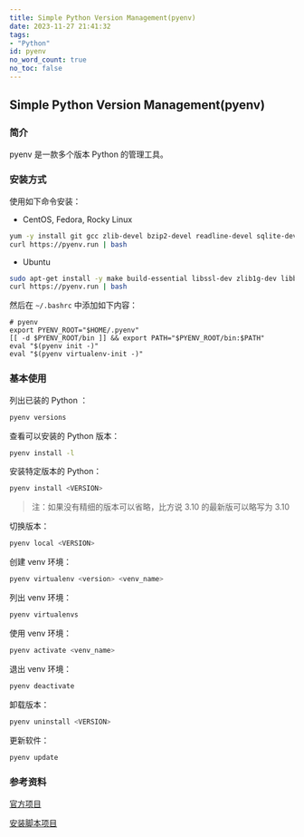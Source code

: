 ```yaml
---
title: Simple Python Version Management(pyenv)
date: 2023-11-27 21:41:32
tags: 
- "Python"
id: pyenv
no_word_count: true
no_toc: false
---
```


## Simple Python Version Management(pyenv)

### 简介

pyenv 是一款多个版本 Python 的管理工具。

### 安装方式

使用如下命令安装：

- CentOS, Fedora, Rocky Linux

```bash
yum -y install git gcc zlib-devel bzip2-devel readline-devel sqlite-devel openssl-devel libffi libffi-devel tk-devel xz xz-devel -y
curl https://pyenv.run | bash
```

- Ubuntu

```bash
sudo apt-get install -y make build-essential libssl-dev zlib1g-dev libbz2-dev libreadline-dev libsqlite3-dev wget curl llvm libncurses5-dev libncursesw5-dev xz-utils tk-dev libffi-dev liblzma-dev openssl git -y
curl https://pyenv.run | bash
```

然后在 `~/.bashrc` 中添加如下内容：

```text
# pyenv
export PYENV_ROOT="$HOME/.pyenv"
[[ -d $PYENV_ROOT/bin ]] && export PATH="$PYENV_ROOT/bin:$PATH"
eval "$(pyenv init -)"
eval "$(pyenv virtualenv-init -)"
```

### 基本使用

列出已装的 Python ：

```bash
pyenv versions
```

查看可以安装的 Python 版本：

```bash
pyenv install -l
```

安装特定版本的 Python：

```bash
pyenv install <VERSION>
```

> 注：如果没有精细的版本可以省略，比方说 3.10 的最新版可以略写为 3.10

切换版本：

```bash
pyenv local <VERSION>
```

创建 venv 环境：

```bash
pyenv virtualenv <version> <venv_name>
```

列出 venv 环境：

```bash
pyenv virtualenvs
```

使用 venv 环境：

```bash
pyenv activate <venv_name>
```

退出 venv 环境：

```bash
pyenv deactivate
```

卸载版本：

```bash
pyenv uninstall <VERSION>
```

更新软件：

```bash
pyenv update
```

### 参考资料

[官方项目](https://github.com/pyenv/pyenv)

[安装脚本项目](https://github.com/pyenv/pyenv-installer)

